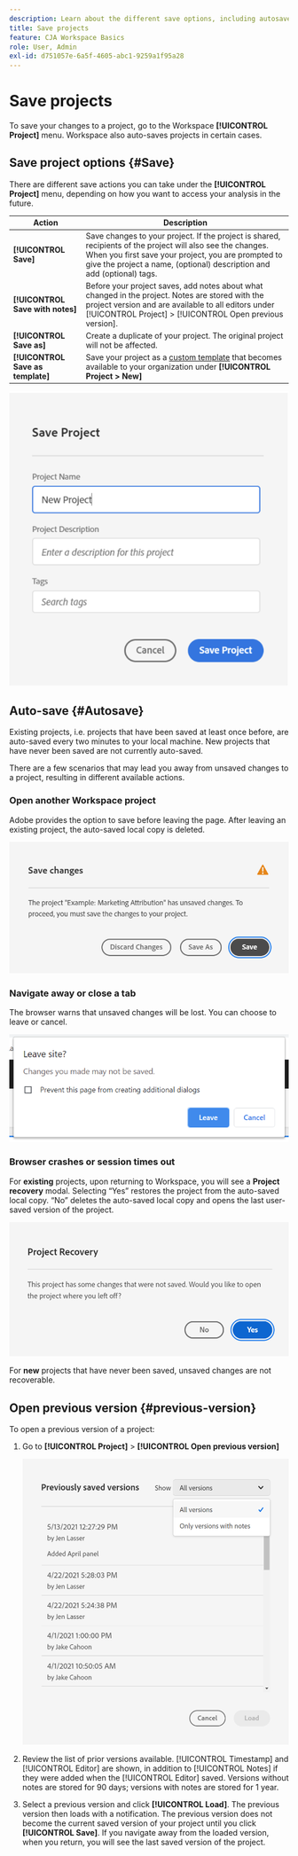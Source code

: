```yaml
---
description: Learn about the different save options, including autosave, save as, save as template, and open previous versions.
title: Save projects
feature: CJA Workspace Basics
role: User, Admin
exl-id: d751057e-6a5f-4605-abc1-9259a1f95a28
---
```

# Save projects

To save your changes to a project, go to the Workspace **[!UICONTROL Project]** menu. Workspace also auto-saves projects in certain cases.

## Save project options {#Save}

There are different save actions you can take under the **[!UICONTROL Project]** menu, depending on how you want to access your analysis in the future.

| Action | Description |
|---|---|
| **[!UICONTROL Save]** | Save changes to your project. If the project is shared, recipients of the project will also see the changes. When you first save your project, you are prompted to give the project a name, (optional) description and add (optional) tags. |
| **[!UICONTROL Save with notes]** | Before your project saves, add notes about what changed in the project. Notes are stored with the project version and are available to all editors under [!UICONTROL Project] > [!UICONTROL Open previous version]. |
| **[!UICONTROL Save as]** | Create a duplicate of your project. The original project will not be affected. |
| **[!UICONTROL Save as template]** | Save your project as a [custom template](https://experienceleague.adobe.com/docs/analytics/analyze/analysis-workspace/build-workspace-project/starter-projects.html) that becomes available to your organization under **[!UICONTROL Project > New]** |

![](assets/save-project.png)

## Auto-save {#Autosave}

Existing projects, i.e. projects that have been saved at least once before, are auto-saved every two minutes to your local machine. New projects that have never been saved are not currently auto-saved.  

There are a few scenarios that may lead you away from unsaved changes to a project, resulting in different available actions.  

### Open another Workspace project

Adobe provides the option to save before leaving the page. After leaving an existing project, the auto-saved local copy is deleted.

![](assets/existing-save.png)

### Navigate away or close a tab

The browser warns that unsaved changes will be lost. You can choose to leave or cancel.

![](assets/browser-image.png)

### Browser crashes or session times out

For **existing** projects, upon returning to Workspace, you will see a **Project recovery** modal. Selecting “Yes” restores the project from the auto-saved local copy. “No” deletes the auto-saved local copy and opens the last user-saved version of the project.

![](assets/project-recovery.png)

For **new** projects that have never been saved, unsaved changes are not recoverable.

## Open previous version {#previous-version}

To open a previous version of a project:

1. Go to **[!UICONTROL Project]** > **[!UICONTROL Open previous version]**

   ![](assets/previous-versions.png)

1. Review the list of prior versions available.
   [!UICONTROL Timestamp] and [!UICONTROL Editor] are shown, in addition to [!UICONTROL Notes] if they were added when the [!UICONTROL Editor] saved. Versions without notes are stored for 90 days; versions with notes are stored for 1 year.
1. Select a previous version and click **[!UICONTROL Load]**.
   The previous version then loads with a notification. The previous version does not become the current saved version of your project until you click **[!UICONTROL Save]**. If you navigate away from the loaded version, when you return, you will see the last saved version of the project.
